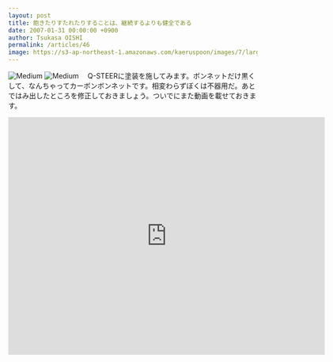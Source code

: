 ```yaml
---
layout: post
title: 飽きたりすたれたりすることは、継続するよりも健全である
date: 2007-01-31 00:00:00 +0900
author: Tsukasa OISHI
permalink: /articles/46
image: https://s3-ap-northeast-1.amazonaws.com/kaeruspoon/images/7/large.JPG?1300871324
---
```


![Medium](https://s3-ap-northeast-1.amazonaws.com/kaeruspoon/images/7/medium.JPG?1300871324)
 ![Medium](https://s3-ap-northeast-1.amazonaws.com/kaeruspoon/images/8/medium.JPG?1300871333)
　Q-STEERに塗装を施してみます。ボンネットだけ黒くして、なんちゃってカーボンボンネットです。相変わらずぼくは不器用だ。あとではみ出したところを修正しておきましょう。ついでにまた動画を載せておきます。

<iframe width="640" height="480" src="https://www.youtube.com/embed/ieudMt0jX14" frameborder="0" allowfullscreen></iframe>
